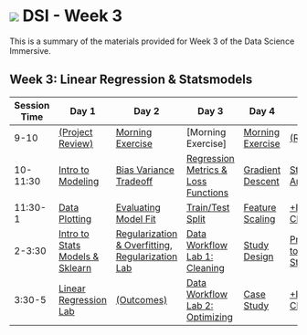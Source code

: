 # ![](https://ga-dash.s3.amazonaws.com/production/assets/logo-9f88ae6c9c3871690e33280fcf557f33.png) DSI - Week 3

This is a summary of the materials provided for Week 3 of the Data Science Immersive.

## Week 3: Linear Regression & Statsmodels

Session Time | Day 1 | Day 2 | Day 3 | Day 4 | Day 5
 --- | --- | --- | --- | ---  | ---
9-10 | [(Project Review)][3-1A]                  | [Morning Exercise][3-2A]               | [Morning Exercise]                          | [Morning Exercise][3-4A]    | [(Reflection)][3-5A]
10-11:30 | [Intro to Modeling][3-1B]             | [Bias Variance Tradeoff][3-2B]         | [Regression Metrics & Loss Functions][3-3B] | [Gradient Descent][3-4B]    | [Stakeholder Analysis][3-5B]
11:30-1 | [Data Plotting][3-1C]                  | [Evaluating Model Fit][3-2C]           | [Train/Test Split][3-3C]                    | [Feature Scaling][3-4C]     | [+Instructor Choice][3-5D]
2-3:30 | [Intro to Stats Models & Sklearn][3-1D] | [Regularization & Overfitting][3-2D], [Regularization Lab][3-2E]     | [Data Workflow Lab 1: Cleaning][3-3D]       | [Study Design][3-4D]        | [Presenting to Stakeholders][3-5C]
3:30-5 | [Linear Regression Lab][3-1E]           | [(Outcomes)][3-3A]             | [Data Workflow Lab 2: Optimizing][3-3E]     | [Case Study][3-4E]          | [+Instructor Choice][3-5D]


[3-1A]: ./instructor-contributions/
[3-1B]: 1.1-lesson
[3-1C]: 1.2-lab
[3-1D]: 1.3-lesson
[3-1E]: 1.4-lab
[3-1F]: ./instructor-contributions/

[3-2A]: ./instructor-contributions/
[3-2B]: 2.1-lesson
[3-2C]: 2.2-lab
[3-2D]: 2.3-lesson
[3-2E]: 2.4-lab
[3-2F]: ./instructor-contributions/

[3-3A]: #
[3-3B]: 3.1-lesson
[3-3C]: 3.2-lesson
[3-3D]: 3.3-lab
[3-3E]: 3.4-lab
[3-3F]: ./instructor-contributions/

[3-4A]: ./instructor-contributions/
[3-4B]: 4.1-lesson
[3-4C]: 4.2-lab
[3-4D]: 4.3-lesson
[3-4E]: 4.4-lab
[3-4F]: ./instructor-contributions/

[3-5A]: ../recurring-materials/reflection
[3-5B]: 5.1-lesson
[3-5C]: 5.2-lab
[3-5D]: ./instructor-contributions/
[3-5E]: ../recurring-materials/project-show-and-tell
[3-5F]: ./instructor-contributions/
